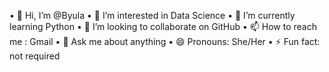 • 👋 Hi, I’m @Byula
• 👀 I’m interested in Data Science 
• 🌱 I’m currently learning  Python 
• 💞️ I’m looking to collaborate on GitHub 
• 📫 How to reach me : Gmail 
• 💬 Ask me about anything 
• 😄 Pronouns: She/Her
• ⚡ Fun fact: not required 
